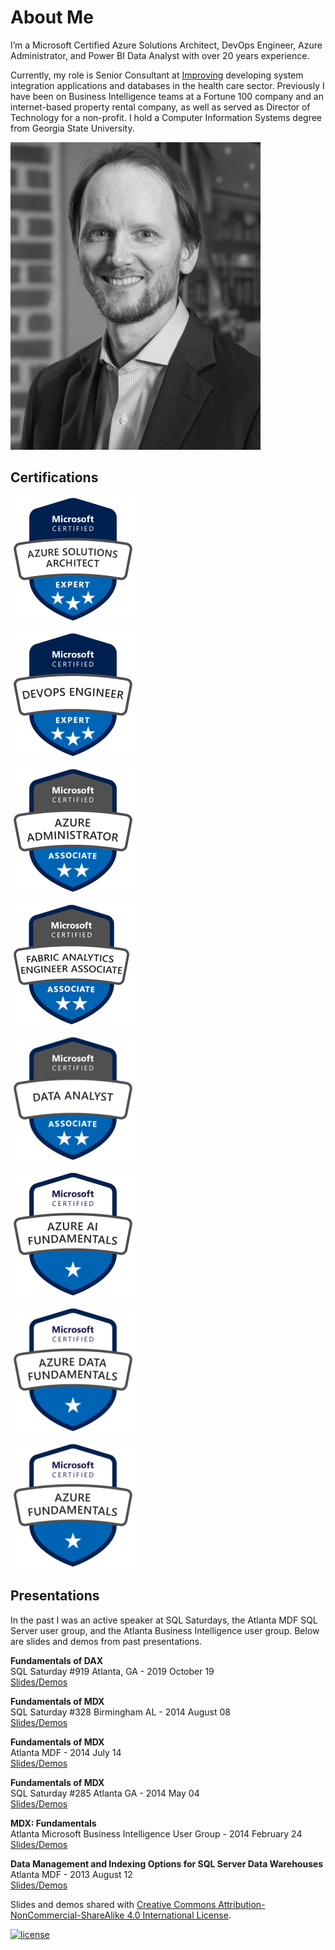 # About Me

I’m a Microsoft Certified Azure Solutions Architect, DevOps Engineer, Azure Administrator, and Power BI Data Analyst with over 20 years experience.

Currently, my role is Senior Consultant at [Improving](https://improvingatlanta.com/) developing system integration applications and databases in the health care sector. Previously I have been on Business Intelligence teams at a Fortune 100 company and an internet-based property rental company, as well as served as Director of Technology for a non-profit. I hold a Computer Information Systems degree from Georgia State University.

![Lance England profile picture](/assets/img/lance_england.jpg)

## Certifications

<div id="badges">
<a href="https://learn.microsoft.com/en-us/users/lance-england/credentials/f66560008c4ea5b6"><img src="/assets/img/azure-solutions-architect-200px.png" alt="Microsoft Certified: Azure Solutions Architect Expert" /></a>

<a href="https://learn.microsoft.com/en-us/users/lance-england/credentials/d3b9b95b893555ee"><img src="/assets/img/devops-engineer-200px.png" alt="Microsoft Certified: DevOps Engineer Expert" /></a>

</div>

<div id="badges">

<a href="https://learn.microsoft.com/en-us/users/lance-england/credentials/d19421d571129cd6"><img src="/assets/img/azure-administrator-200px.png" alt="Microsoft Certified: Azure Administrator Associate" /></a>

<a href=""><img src="/assets/img/fabric-analytics-engineer-associate-200px.png" alt="Microsoft Certified: Fabric Analytics Engineer Associate" /></a>

<a href="https://learn.microsoft.com/en-us/users/lance-england/credentials/e1923498e2987613"><img src="/assets/img/data-analyst-200px.png" alt="Microsoft Certified: Data Analyst Associate" /></a>

</div>

<div id="badges">

<a href="https://learn.microsoft.com/en-us/users/lance-england/credentials/87aa3231af2328d7"><img src="/assets/img/azure-ai-fundamentals-200px.png" alt="Microsoft Certified: Microsoft Azure AI Fundamentals" /></a>

<a href="https://learn.microsoft.com/en-us/users/lance-england/credentials/326f0e59d9d5d7e3"><img src="/assets/img/azure-data-fundamentals-200px.png" alt="Microsoft Certified: Microsoft Azure Data Fundamentals" /></a>

<a href="https://learn.microsoft.com/en-us/users/lance-england/credentials/69ddba404609e140"><img src="/assets/img/azure-fundamentals-200px.png" alt="Microsoft Certified: Microsoft Azure Fundamentals" /></a>

</div>

## Presentations

In the past I was an active speaker at SQL Saturdays, the Atlanta MDF SQL Server user group, and the Atlanta Business Intelligence user group. Below are slides and demos from past presentations.

**Fundamentals of DAX**  
SQL Saturday #919 Atlanta, GA - 2019 October 19  
[Slides/Demos](/assets/presentations/dax_fundamentals_sqlsat919.zip)

**Fundamentals of MDX**  
SQL Saturday #328 Birmingham AL - 2014 August 08  
[Slides/Demos](/assets/presentations/fundamentals_of_mdx_sqlsat328.zip)

**Fundamentals of MDX**  
Atlanta MDF - 2014 July 14  
[Slides/Demos](/assets/presentations/fundamentals_of_mdx_atlantamdf.zip)

**Fundamentals of MDX**  
SQL Saturday #285 Atlanta GA - 2014 May 04  
[Slides/Demos](/assets/presentations/fundamentals_of_mdx_sqlsat285.zip)

**MDX: Fundamentals**  
Atlanta Microsoft Business Intelligence User Group - 2014 February 24  
[Slides/Demos](/assets/presentations/mdx_fundamentals_atlantabi.zip)

**Data Management and Indexing Options for SQL Server Data Warehouses**  
Atlanta MDF - 2013 August 12  
[Slides/Demos](/assets/presentations/data_mgmt_atlantamdf.zip)

Slides and demos shared with [Creative Commons Attribution-NonCommercial-ShareAlike 4.0 International License](http://creativecommons.org/licenses/by-nc-sa/4.0/).

[![license](https://i.creativecommons.org/l/by-nc-sa/4.0/88x31.png)](http://creativecommons.org/licenses/by-nc-sa/4.0/)
